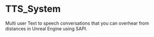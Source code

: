 # TTS_System
Multi user Text to speech conversations that you can overhear from distances in Unreal Engine using SAPI. 

